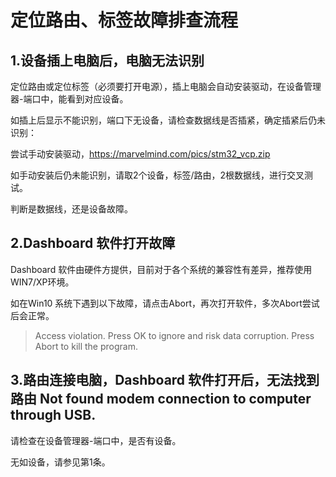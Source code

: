 # 定位路由、标签故障排查流程

## 1.设备插上电脑后，电脑无法识别

定位路由或定位标签（必须要打开电源），插上电脑会自动安装驱动，在设备管理器-端口中，能看到对应设备。

如插上后显示不能识别，端口下无设备，请检查数据线是否插紧，确定插紧后仍未识别：

尝试手动安装驱动，https://marvelmind.com/pics/stm32_vcp.zip

如手动安装后仍未能识别，请取2个设备，标签/路由，2根数据线，进行交叉测试。

判断是数据线，还是设备故障。


## 2.Dashboard 软件打开故障

Dashboard 软件由硬件方提供，目前对于各个系统的兼容性有差异，推荐使用 WIN7/XP环境。

如在Win10 系统下遇到以下故障，请点击Abort，再次打开软件，多次Abort尝试后会正常。

>Access violation.
>Press OK to ignore and risk data corruption.
>Press Abort to kill the program.


## 3.路由连接电脑，Dashboard 软件打开后，无法找到路由 Not found modem connection to computer through USB.

请检查在设备管理器-端口中，是否有设备。

无如设备，请参见第1条。



